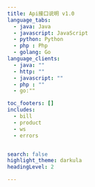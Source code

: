 ```yaml
---
title: Api接口说明 v1.0
language_tabs:
  - java: Java
  - javascript: JavaScript
  - python: Python
  - php : Php
  - golang: Go
language_clients:
  - java: ""
  - http: ""
  - javascript: ""
  - php : ""
  - go:""

toc_footers: []
includes:
  - bill
  - product
  - ws
  - errors


search: false
highlight_theme: darkula
headingLevel: 2

---
```

